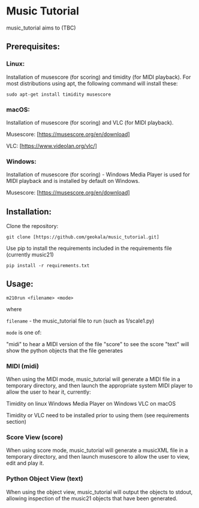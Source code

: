 # Music Tutorial
music_tutorial aims to (TBC)


## Prerequisites:

### Linux:
Installation of musescore (for scoring) and timidity (for MIDI playback).  For most distributions using apt, the following command will install these:

`sudo apt-get install timidity musescore`

### macOS:
Installation of musescore (for scoring) and VLC (for MIDI playback).

Musescore: [https://musescore.org/en/download]

VLC: [https://www.videolan.org/vlc/]

### Windows:
Installation of musescore (for scoring) - Windows Media Player is used for MIDI playback and is installed by default on Windows.

Musescore: [https://musescore.org/en/download]

## Installation:

Clone the repository:

`git clone [https://github.com/geokala/music_tutorial.git]`

Use pip to install the requirements included in the requirements file (currently music21)

`pip install -r requirements.txt`

## Usage:

`m210run <filename> <mode>`

where

`filename` - the music_tutorial file to run (such as 1/scale1.py)

`mode` is one of:

"midi" to hear a MIDI version of the file
"score" to see the score
"text" will show the python objects that the file generates

### MIDI (midi)
When using the MIDI mode, music_tutorial will generate a MIDI file in a temporary directory, and then launch the appropriate system MIDI player to allow the user to hear it, currently:

Timidity on linux
Windows Media Player on Windows
VLC on macOS

Timidity or VLC need to be installed prior to using them (see requirements section)

### Score View (score)
When using score mode, music_tutorial will generate a musicXML file in a temporary directory, and then launch musescore to allow the user to view, edit and play it.

### Python Object View (text)
When using the object view, music_tutorial will output the objects to stdout, allowing inspection of the music21 objects that have been generated.
